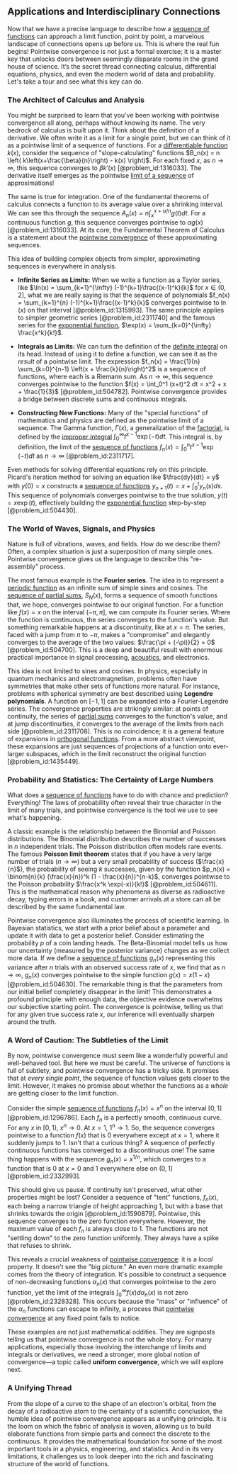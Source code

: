 ## Applications and Interdisciplinary Connections

Now that we have a precise language to describe how a [sequence of functions](@article_id:144381) can approach a limit function, point by point, a marvelous landscape of connections opens up before us. This is where the real fun begins! Pointwise convergence is not just a formal exercise; it is a master key that unlocks doors between seemingly disparate rooms in the grand house of science. It’s the secret thread connecting calculus, differential equations, physics, and even the modern world of data and probability. Let's take a tour and see what this key can do.

### The Architect of Calculus and Analysis

You might be surprised to learn that you've been working with pointwise convergence all along, perhaps without knowing its name. The very bedrock of calculus is built upon it. Think about the definition of a derivative. We often write it as a limit for a single point, but we can think of it as a pointwise limit of a sequence of functions. For a [differentiable function](@article_id:144096) $k(x)$, consider the sequence of "slope-calculating" functions $B_n(x) = n \left( k\left(x+\frac{\beta}{n}\right) - k(x) \right)$. For each fixed $x$, as $n \to \infty$, this sequence converges to $\beta k'(x)$ [@problem_id:1316033]. The derivative itself emerges as the pointwise [limit of a sequence](@article_id:137029) of approximations!

The same is true for integration. One of the fundamental theorems of calculus connects a function to its average value over a shrinking interval. We can see this through the sequence $A_n(x) = n \int_x^{x+\alpha/n} g(t) dt$. For a continuous function $g$, this sequence converges pointwise to $\alpha g(x)$ [@problem_id:1316033]. At its core, the Fundamental Theorem of Calculus is a statement about the [pointwise convergence](@article_id:145420) of these approximating sequences.

This idea of building complex objects from simpler, approximating sequences is everywhere in analysis.

*   **Infinite Series as Limits:** When we write a function as a Taylor series, like $\ln(x) = \sum_{k=1}^{\infty} (-1)^{k+1}\frac{(x-1)^k}{k}$ for $x \in (0, 2]$, what we are really saying is that the sequence of polynomials $f_n(x) = \sum_{k=1}^{n} (-1)^{k+1}\frac{(x-1)^k}{k}$ converges pointwise to $\ln(x)$ on that interval [@problem_id:1315993]. The same principle applies to simpler geometric series [@problem_id:2311740] and the famous series for the [exponential function](@article_id:160923), $\exp(x) = \sum_{k=0}^{\infty} \frac{x^k}{k!}$.

*   **Integrals as Limits:** We can turn the definition of the [definite integral](@article_id:141999) on its head. Instead of using it to define a function, we can see it as the *result* of a pointwise limit. The expression $f_n(x) = \frac{1}{n} \sum_{k=0}^{n-1} \left(x + \frac{k}{n}\right)^2$ is a sequence of functions, where each is a Riemann sum. As $n \to \infty$, this sequence converges pointwise to the function $f(x) = \int_0^1 (x+t)^2 dt = x^2 + x + \frac{1}{3}$ [@problem_id:504782]. Pointwise convergence provides a bridge between discrete sums and continuous integrals.

*   **Constructing New Functions:** Many of the "special functions" of mathematics and physics are defined as the pointwise limit of a sequence. The Gamma function, $\Gamma(x)$, a generalization of the [factorial](@article_id:266143), is defined by the [improper integral](@article_id:139697) $\int_0^\infty t^{x-1} \exp(-t) dt$. This integral is, by definition, the limit of the [sequence of functions](@article_id:144381) $f_n(x) = \int_0^n t^{x-1} \exp(-t) dt$ as $n \to \infty$ [@problem_id:2311717].

Even methods for solving differential equations rely on this principle. Picard's iteration method for solving an equation like $\frac{dy}{dt} = y$ with $y(0)=x$ constructs a [sequence of functions](@article_id:144381) $y_{n+1}(t) = x + \int_0^t y_n(s)ds$. This sequence of polynomials converges pointwise to the true solution, $y(t) = x \exp(t)$, effectively building the [exponential function](@article_id:160923) step-by-step [@problem_id:504430].

### The World of Waves, Signals, and Physics

Nature is full of vibrations, waves, and fields. How do we describe them? Often, a complex situation is just a superposition of many simple ones. Pointwise convergence gives us the language to describe this "re-assembly" process.

The most famous example is the **Fourier series**. The idea is to represent a [periodic function](@article_id:197455) as an infinite sum of simple sines and cosines. The [sequence of partial sums](@article_id:160764), $S_N(x)$, forms a sequence of smooth functions that, we hope, converges pointwise to our original function. For a function like $f(x)=x$ on the interval $(-\pi, \pi]$, we can compute its Fourier series. Where the function is continuous, the series converges to the function's value. But something remarkable happens at a discontinuity, like at $x=\pi$. The series, faced with a jump from $\pi$ to $-\pi$, makes a "compromise" and elegantly converges to the average of the two values: $\frac{\pi + (-\pi)}{2} = 0$ [@problem_id:504700]. This is a deep and beautiful result with enormous practical importance in signal processing, [acoustics](@article_id:264841), and electronics.

This idea is not limited to sines and cosines. In physics, especially in quantum mechanics and electromagnetism, problems often have symmetries that make other sets of functions more natural. For instance, problems with spherical symmetry are best described using **Legendre polynomials**. A function on $[-1, 1]$ can be expanded into a Fourier-Legendre series. The convergence properties are strikingly similar: at points of continuity, the series of [partial sums](@article_id:161583) converges to the function's value, and at jump discontinuities, it converges to the average of the limits from each side [@problem_id:2311708]. This is no coincidence; it is a general feature of expansions in [orthogonal functions](@article_id:160442). From a more abstract viewpoint, these expansions are just sequences of projections of a function onto ever-larger subspaces, which in the limit reconstruct the original function [@problem_id:1435449].

### Probability and Statistics: The Certainty of Large Numbers

What does a [sequence of functions](@article_id:144381) have to do with chance and prediction? Everything! The laws of probability often reveal their true character in the limit of many trials, and pointwise convergence is the tool we use to see what's happening.

A classic example is the relationship between the Binomial and Poisson distributions. The Binomial distribution describes the number of successes in $n$ independent trials. The Poisson distribution often models rare events. The famous **Poisson limit theorem** states that if you have a very large number of trials ($n \to \infty$) but a very small probability of success ($\frac{x}{n}$), the probability of seeing $k$ successes, given by the function $p_n(x) = \binom{n}{k} (\frac{x}{n})^k (1 - \frac{x}{n})^{n-k}$, converges pointwise to the Poisson probability $\frac{x^k \exp(-x)}{k!}$ [@problem_id:504611]. This is the mathematical reason why phenomena as diverse as radioactive decay, typing errors in a book, and customer arrivals at a store can all be described by the same fundamental law.

Pointwise convergence also illuminates the process of scientific learning. In Bayesian statistics, we start with a prior belief about a parameter and update it with data to get a posterior belief. Consider estimating the probability $p$ of a coin landing heads. The Beta-Binomial model tells us how our uncertainty (measured by the posterior variance) changes as we collect more data. If we define a [sequence of functions](@article_id:144381) $g_n(x)$ representing this variance after $n$ trials with an observed success rate of $x$, we find that as $n \to \infty$, $g_n(x)$ converges pointwise to the simple function $g(x) = x(1-x)$ [@problem_id:504630]. The remarkable thing is that the parameters from our initial belief completely disappear in the limit! This demonstrates a profound principle: with enough data, the objective evidence overwhelms our subjective starting point. The convergence is pointwise, telling us that for any given true success rate $x$, our inference will eventually sharpen around the truth.

### A Word of Caution: The Subtleties of the Limit

By now, pointwise convergence must seem like a wonderfully powerful and well-behaved tool. But here we must be careful. The universe of functions is full of subtlety, and pointwise convergence has a tricky side. It promises that at *every single point*, the sequence of function values gets closer to the limit. However, it makes no promise about whether the functions as a *whole* are getting closer to the limit function.

Consider the simple [sequence of functions](@article_id:144381) $f_n(x) = x^n$ on the interval $[0, 1]$ [@problem_id:1296786]. Each $f_n$ is a perfectly smooth, continuous curve. For any $x$ in $[0, 1)$, $x^n \to 0$. At $x=1$, $1^n \to 1$. So, the sequence converges pointwise to a function $f(x)$ that is 0 everywhere except at $x=1$, where it suddenly jumps to 1. Isn't that a curious thing? A sequence of perfectly continuous functions has converged to a discontinuous one! The same thing happens with the sequence $g_n(x) = x^{1/n}$, which converges to a function that is 0 at $x=0$ and 1 everywhere else on $(0, 1]$ [@problem_id:2332993].

This should give us pause. If continuity isn't preserved, what other properties might be lost? Consider a sequence of "tent" functions, $f_n(x)$, each being a narrow triangle of height approaching 1, but with a base that shrinks towards the origin [@problem_id:1590879]. Pointwise, this sequence converges to the zero function everywhere. However, the maximum value of each $f_n$ is always close to 1. The functions are not "settling down" to the zero function uniformly. They always have a spike that refuses to shrink.

This reveals a crucial weakness of [pointwise convergence](@article_id:145420): it is a *local* property. It doesn't see the "big picture." An even more dramatic example comes from the theory of integration. It's possible to construct a sequence of non-decreasing functions $\alpha_n(x)$ that converges pointwise to the zero function, yet the limit of the integrals $\int_0^\infty f(x) d\alpha_n(x)$ is not zero [@problem_id:2328328]. This occurs because the "mass" or "influence" of the $\alpha_n$ functions can escape to infinity, a process that [pointwise convergence](@article_id:145420) at any fixed point fails to notice.

These examples are not just mathematical oddities. They are signposts telling us that pointwise convergence is not the whole story. For many applications, especially those involving the interchange of limits and integrals or derivatives, we need a stronger, more global notion of convergence—a topic called **uniform convergence**, which we will explore next.

### A Unifying Thread

From the slope of a curve to the shape of an electron's orbital, from the decay of a radioactive atom to the certainty of a scientific conclusion, the humble idea of pointwise convergence appears as a unifying principle. It is the loom on which the fabric of analysis is woven, allowing us to build elaborate functions from simple parts and connect the discrete to the continuous. It provides the mathematical foundation for some of the most important tools in a physics, engineering, and statistics. And in its very limitations, it challenges us to look deeper into the rich and fascinating structure of the world of functions.